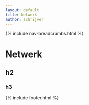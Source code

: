 ```yaml
---
layout: default
title: Netwerk
author: schrijver
---
```


{% include nav-breadcrumbs.html %}

# Netwerk


## h2
### h3


{% include footer.html %}
